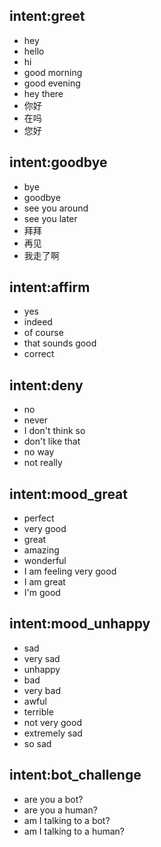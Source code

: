 ## intent:greet
- hey
- hello
- hi
- good morning
- good evening
- hey there
- 你好
- 在吗
- 您好

## intent:goodbye
- bye
- goodbye
- see you around
- see you later
- 拜拜
- 再见
- 我走了啊

## intent:affirm
- yes
- indeed
- of course
- that sounds good
- correct

## intent:deny
- no
- never
- I don't think so
- don't like that
- no way
- not really

## intent:mood_great
- perfect
- very good
- great
- amazing
- wonderful
- I am feeling very good
- I am great
- I'm good

## intent:mood_unhappy
- sad
- very sad
- unhappy
- bad
- very bad
- awful
- terrible
- not very good
- extremely sad
- so sad

## intent:bot_challenge
- are you a bot?
- are you a human?
- am I talking to a bot?
- am I talking to a human?
